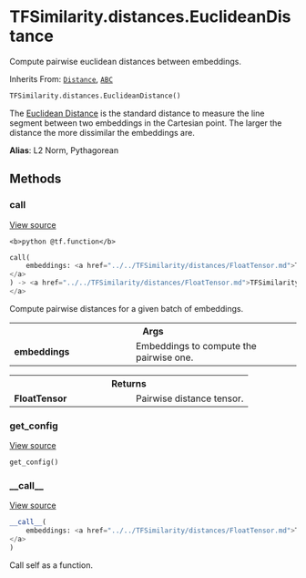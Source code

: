 # TFSimilarity.distances.EuclideanDistance





Compute pairwise euclidean distances between embeddings.

Inherits From: [`Distance`](../../TFSimilarity/distances/Distance.md), [`ABC`](../../TFSimilarity/distances/ABC.md)

```python
TFSimilarity.distances.EuclideanDistance()
```



<!-- Placeholder for "Used in" -->

The [Euclidean Distance](https://en.wikipedia.org/wiki/Euclidean_distance)
is the standard distance to measure the line segment between two embeddings
in the Cartesian point. The larger the distance the more dissimilar
the embeddings are.

**Alias**: L2 Norm, Pythagorean

## Methods

<h3 id="call">call</h3>

<a target="_blank" href="https://github.com/tensorflow/similarity/blob/main/tensorflow_similarity/distances.py#L129-L154">View source</a>

``<b>python
@tf.function</b>``

```python
call(
    embeddings: <a href="../../TFSimilarity/distances/FloatTensor.md">TFSimilarity.distances.FloatTensor```
</a>
) -> <a href="../../TFSimilarity/distances/FloatTensor.md">TFSimilarity.distances.FloatTensor```
</a>
```


Compute pairwise distances for a given batch of embeddings.


<!-- Tabular view -->
 <table class="responsive fixed orange">
<colgroup><col width="214px"><col></colgroup>
<tr><th colspan="2">Args</th></tr>

<tr>
<td>
<b>embeddings</b>
</td>
<td>
Embeddings to compute the pairwise one.
</td>
</tr>
</table>



<!-- Tabular view -->
 <table class="responsive fixed orange">
<colgroup><col width="214px"><col></colgroup>
<tr><th colspan="2">Returns</th></tr>

<tr>
<td>
<b>FloatTensor</b>
</td>
<td>
Pairwise distance tensor.
</td>
</tr>
</table>



<h3 id="get_config">get_config</h3>

<a target="_blank" href="https://github.com/tensorflow/similarity/blob/main/tensorflow_similarity/distances.py#L50-L51">View source</a>

```python
get_config()
```





<h3 id="__call__">__call__</h3>

<a target="_blank" href="https://github.com/tensorflow/similarity/blob/main/tensorflow_similarity/distances.py#L44-L45">View source</a>

```python
__call__(
    embeddings: <a href="../../TFSimilarity/distances/FloatTensor.md">TFSimilarity.distances.FloatTensor```
</a>
)
```


Call self as a function.




